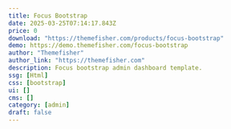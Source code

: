 ```yaml
---
title: Focus Bootstrap
date: 2025-03-25T07:14:17.843Z
price: 0
download: "https://themefisher.com/products/focus-bootstrap"
demo: https://demo.themefisher.com/focus-bootstrap
author: "Themefisher"
author_link: "https://themefisher.com"
description: Focus bootstrap admin dashboard template.
ssg: [Html]
css: [bootstrap]
ui: []
cms: []
category: [admin]
draft: false
---
```

